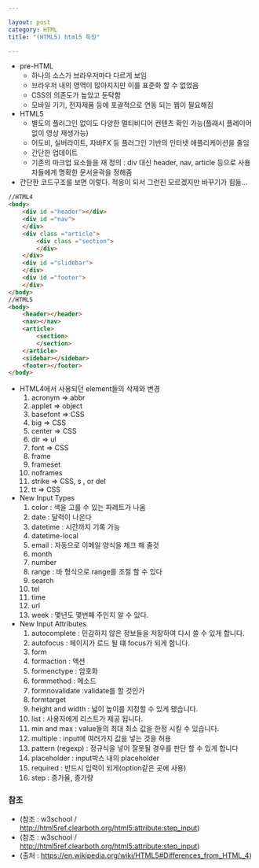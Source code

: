 ```yaml
---

layout: post
category: HTML
title: "(HTML5) html5 특징"

---
```


* pre-HTML
    * 하나의 소스가 브라우저마다 다르게 보임
    * 브라우저 내의 영역이 많아지지만 이를 표준화 할 수 없었음
    * CSS의 의존도가 높았고 둔탁함
    * 모바일 기기, 전자제품 등에 포괄적으로 연동 되는 웹이 필요해짐
* HTML5
    * 별도의 플러그인 없이도 다양한 멀티비디어 컨텐츠 확인 가능(플래시 플레이어 없이 영상 재생가능)
    * 어도비, 실버라이트, 자바FX 등 플러그인 기반의 인터넷 애플리케이션을 줄임
    * 간단한 업데이트
    * 기존의 마크업 요소들을 재 정의 : div 대신 header, nav, article 등으로 사용자들에게 명확한 문서윤곽을 정해줌
* 간단한 코드구조를 보면 이렇다. 적응이 되서 그런진 모르겠지만 바꾸기가 힘듦…

```html
//HTML4
<body>
    <div id ="header"></div>
    <div id ="nav">
    </div>
    <div class ="article">
        <div class ="section">
        </div>
    </div>
    <div id ="slidebar">
    </div>
    <div id ="footer">
    </div>
</body>
//HTML5
<body>
    <header></header>
    <nav></nav>
    <article>
        <section>
        </section>
    </article>
    <sidebar></sidebar>
    <footer></footer>
</body>
```

* HTML4에서 사용되던 element들의 삭제와 변경
    1. acronym  ⇒  abbr
    2. applet  ⇒  object
    3. basefont  ⇒ CSS
    4. big  ⇒ CSS
    5. center  ⇒ CSS
    6. dir  ⇒  ul
    7. font  ⇒ CSS
    8. frame
    9. frameset
    10. noframes
    11. strike  ⇒ CSS,  s , or  del
    12. tt  ⇒ CSS
* New Input Types
    1. color : 색을 고를 수 있는 파레트가 나옴
    2. date : 달력이 나온다
    3. datetime : 시간까지 기록 가능
    4. datetime-local
    5. email : 자동으로 이메일 양식을 체크 해 줄것
    6. month
    7. number
    8. range : 바 형식으로 range를 조절 할 수 있다
    9. search
    10. tel
    11. time
    12. url
    13. week : 몇년도 몇번째 주인지 알 수 있다.
* New Input Attributes
    1. autocomplete : 민감하지 않은 정보들을 저장하여 다시 쓸 수 있게 합니다.
    2. autofocus : 페이지가 로드 될 떄 focus가 되게 합니다.
    3. form
    4. formaction : 액션
    5. formenctype : 암호화
    6. formmethod : 메소드
    7. formnovalidate :validate를 할 것인가
    8. formtarget
    9. height and width : 넓이 높이를 지정할 수 있게 됐습니다.
    10. list : 사용자에게 리스트가 제공 됩니다.
    11. min and max : value들의 최대 최소 값을 한정 시킬 수 있습니다.
    12. multiple : input에 여러가지 값을 넣는 것을 허용
    13. pattern (regexp) : 정규식을 넣어 잘못될 경우를 판단 할 수 있게 합니다
    14. placeholder : input박스 내의 placeholder
    15. required : 반드시 입력이 되게(option같은 곳에 사용)
    16. step : 증가율, 증가량

### 참조
* (참조 : w3school / http://html5ref.clearboth.org/html5:attribute:step_input)
* (참조 : w3school / http://html5ref.clearboth.org/html5:attribute:step_input)
* (출처 : https://en.wikipedia.org/wiki/HTML5#Differences_from_HTML_4)

<br/><br/>
